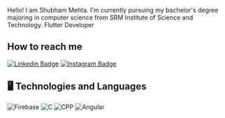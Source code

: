 Hello! 
I am Shubham Mehta. I'm currently pursuing my bachelor's degree majoring in computer science from SRM Institute of Science and Technology.
Flutter Developer

 ## How to reach me

[![Linkedin Badge](https://img.shields.io/badge/-shubhammehta-blue?style=flat-square&logo=Linkedin&logoColor=white&link=https://www.linkedin.com/in/shubham-mehta-680674180/)](https://www.linkedin.com/in/shubham-mehta-680674180/)
[![Instagram Badge](https://img.shields.io/badge/-shubhammehta-purple?style=flat-square&logo=instagram&logoColor=white&link=https://www.instagram.com/shubham60mehta/)](https://www.instagram.com/shubham60mehta/)
   
   ## 🖥 Technologies and Languages
   
![Firebase](https://img.shields.io/badge/-Firebase-black?style=plastic&logo=firebase)
![C](https://img.shields.io/badge/-C-black?style=plastic&logo=C) 
![CPP](https://img.shields.io/badge/-C++-black?style=plastic&logo=C)
![Angular]([https://img.shields.io/badge/-C++-black?style=plastic&logo=C](https://www.google.com/url?sa=i&url=https%3A%2F%2Fcommons.wikimedia.org%2Fwiki%2FFile%3AAngular_full_color_logo.svg&psig=AOvVaw3B_yDbYfvp1oyw4R4qPX4m&ust=1683537662419000&source=images&cd=vfe&ved=0CBEQjRxqFwoTCKjSlNXw4v4CFQAAAAAdAAAAABAD))
